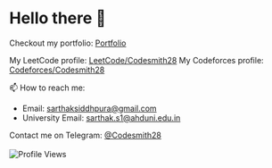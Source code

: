 # Hello there 👋
Checkout my portfolio: [Portfolio](https://sarthak28.vercel.app/)

My LeetCode profile: [LeetCode/Codesmith28](https://leetcode.com/Codesmith28/)
My Codeforces profile: [Codeforces/Codesmith28](https://codeforces.com/profile/Codesmith28)

📫 How to reach me:
- Email: sarthaksiddhpura@gmail.com
- University Email: sarthak.s1@ahduni.edu.in

Contact me on Telegram: [@Codesmith28](https://telegram.me/jeelrajodiya/)
<br/>
<br/>
![Profile Views](https://komarev.com/ghpvc/?username=Codesmith28&color=blueviolet)


<!--
![](https://raw.githubusercontent.com/Codesmith28/cf-stats/main/output/light_card.svg#gh-dark-mode-only)
**Codesmith28/Codesmith28** is a ✨ _special_ ✨ repository because its `README.md` (this file) appears on your GitHub profile.

Here are some ideas to get you started:

- 🔭 I’m currently working on ...
- 🌱 I’m currently learning ...
- 👯 I’m looking to collaborate on ...
- 🤔 I’m looking for help with ...
- 💬 Ask me about ...
- 
- 😄 Pronouns: ...
- ⚡ Fun fact: ...
-->

